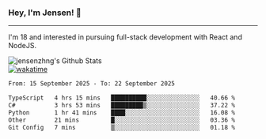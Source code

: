 ### Hey, I'm Jensen! 👋

---

I'm 18 and interested in pursuing full-stack development with React and NodeJS.

![jensenzhng's Github Stats](https://github-readme-stats.vercel.app/api?username=jensenzhng&theme=dark&show_icons=true&count_private=true)
<br />
[![wakatime](https://wakatime.com/badge/user/cbfc263d-3611-4e36-8278-8fad45fe3f62.svg)](https://wakatime.com/@cbfc263d-3611-4e36-8278-8fad45fe3f62)

<!--START_SECTION:waka-->

```txt
From: 15 September 2025 - To: 22 September 2025

TypeScript   4 hrs 15 mins   ██████████░░░░░░░░░░░░░░░   40.66 %
C#           3 hrs 53 mins   █████████▒░░░░░░░░░░░░░░░   37.22 %
Python       1 hr 41 mins    ████░░░░░░░░░░░░░░░░░░░░░   16.08 %
Other        21 mins         █░░░░░░░░░░░░░░░░░░░░░░░░   03.36 %
Git Config   7 mins          ▒░░░░░░░░░░░░░░░░░░░░░░░░   01.18 %
```

<!--END_SECTION:waka-->
